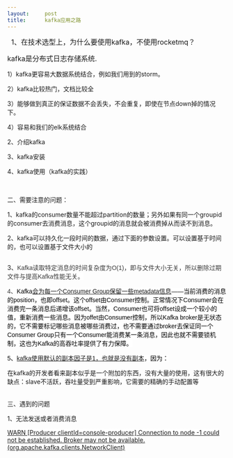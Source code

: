 ```yaml
---
layout:     post
title:      kafka应用之路
---
```

<div id="article_content" class="article_content clearfix csdn-tracking-statistics" data-pid="blog" data-mod="popu_307" data-dsm="post">
								            <link rel="stylesheet" href="https://csdnimg.cn/release/phoenix/template/css/ck_htmledit_views-f76675cdea.css">
						<div class="htmledit_views" id="content_views">
                <span style="font-size:16px;">  1、在技术选型上，为什么要使用kafka，不使用rocketmq？<br></span><p><span style="font-size:16px;">kafka是分布式日志存储系统.</span></p><p>1）kafka更容易大数据系统结合，例如我们用到的storm。</p><p>2）kafka比较热门，文档比较全</p><p>3）能够做到真正的保证数据不会丢失，不会重复，即使在节点down掉的情况下。</p><p>4）容易和我们的elk系统结合</p><p>2、介绍kafka</p><p>3、kafka安装</p><p>4、kafka使用（kafka的实践）</p><p><br></p><p>二、需要注意的问题：</p><p>1、kafka的cons<span style="font-size:14px;">umer数量不能超过partition的数量；另外如果有同一个groupid的consumer去消费消息，这个groupid的消息就会被消费掉从而读不到消息。</span></p><p><span style="font-size:14px;">2、kafka可以持久化一段时间的数据，通过下面的参数设置。可以设置基于时间的，也可以设置基于文件大小的</span></p><p><img src="https://img-blog.csdn.net/20180622151155351?watermark/2/text/aHR0cHM6Ly9ibG9nLmNzZG4ubmV0L2ZzdDQzODA2MDY4NA==/font/5a6L5L2T/fontsize/400/fill/I0JBQkFCMA==/dissolve/70" alt=""><br></p><p>3、<span style="color:rgb(57,57,57);font-family:verdana, 'ms song', Arial, Helvetica, sans-serif;text-align:left;background-color:rgb(255,255,255);"><span style="font-size:14px;">Kafka读取特定消息的时间复杂度为O(1)，即与文件大小无关，所以删除过期文件与提高Kafka性能无关。</span></span></p><p><span style="font-family:verdana, 'ms song', Arial, Helvetica, sans-serif;text-align:left;"><span style="font-size:14px;"><span style="color:#393939;background-color:rgb(255,255,255);">4、</span><span style="font-family:verdana, 'ms song', Arial, Helvetica, sans-serif;text-align:left;background-color:rgb(255,255,255);"><span style="color:#000000;">Kafka<a href="https://www.cnblogs.com/liuwei6/p/6900686.html" rel="nofollow">会为每一个Consumer Group保留一些metadata信息</a>——当前消费的消息的position，也即offset。这个offset由Consumer控制。正常情况下Consumer会在消费完一条消息后递增该offset。当然，Consumer也可将offset设成一个较小的值，重新消费一些消息。因为offet由Consumer控制，所以Kafka broker是无状态的，它不需要标记哪些消息被哪些消费过，也不需要通过broker去保证同一个Consumer Group只有一个Consumer能消费某一条消息，因此也就不需要锁机制，这也为Kafka的高吞吐率提供了有力保障。</span></span></span></span></p><p><span style="font-family:verdana, 'ms song', Arial, Helvetica, sans-serif;text-align:left;"><span style="font-size:14px;"><span style="font-family:verdana, 'ms song', Arial, Helvetica, sans-serif;text-align:left;background-color:rgb(255,255,255);"><span style="color:#000000;">5、<a href="http://orchome.com/22" rel="nofollow">kafka使用默认的副本因子是1，也就是没有副本</a>，因为：</span></span></span></span></p><div>在kafka的开发者看来副本似乎是一个附加的东西，没有大量的使用，这有很大的缺点：slave不活跃，吞吐量受到严重影响，它需要的精确的手动配置等<br><br><div></div></div><p>三、遇到的问题</p><p>1、无法发送或者消费消息</p><p><span style="background-color:rgb(255,255,255);"><a href="https://blog.csdn.net/fst438060684/article/details/80662305" rel="nofollow">WARN [Producer clientId=console-producer] Connection to node -1 could not be established. Broker may not be available. (org.apache.kafka.clients.NetworkClient)</a></span><br></p><p><br></p>            </div>
                </div>